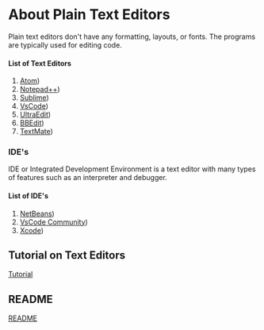 # About Plain Text Editors


Plain text editors don't have any formatting, layouts, or fonts. The programs are typically used for editing code.

#### List of Text Editors
1. [Atom](https://atom.io/))
2. [Notepad++](https://notepad-plus-plus.org/))
3. [Sublime](https://www.sublimetext.com/))
4. [VsCode](https://code.visualstudio.com/))
5. [UltraEdit](https://www.ultraedit.com/))
6. [BBEdit](https://www.barebones.com/products/bbedit/))
7. [TextMate](https://macromates.com/))


### IDE's
IDE or Integrated Development Environment is a text editor with many types of features such as an interpreter and debugger. 

#### List of IDE's
1. [NetBeans](https://netbeans.org/))
2. [VsCode Community](https://visualstudio.microsoft.com/vs/community/))
3. [Xcode](https://developer.apple.com/xcode/))



## Tutorial on Text Editors 
[Tutorial](Tutorial.md)

## README
[README](README.md)

